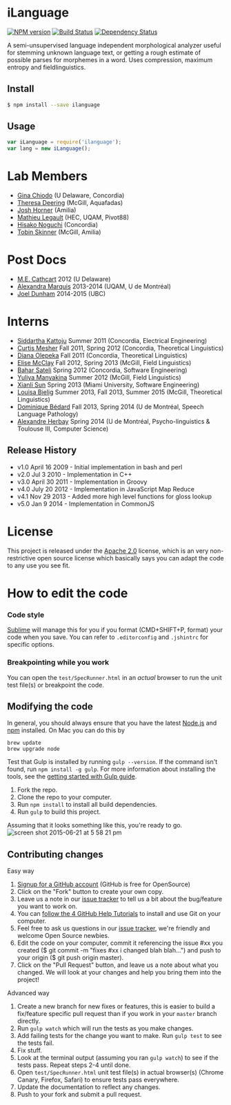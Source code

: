 iLanguage
============

[![NPM version][npm-image]][npm-url] [![Build Status][travis-image]][travis-url] [![Dependency Status][daviddm-url]][daviddm-image]

A semi-unsupervised language independent morphological analyzer useful for stemming unknown language text, or getting a rough estimate of possible parses for morphemes in a word. Uses compression, maximum entropy and fieldlinguistics.



## Install

```bash
$ npm install --save ilanguage
```


## Usage

```javascript
var iLanguage = require('ilanguage');
var lang = new iLanguage(); 
```


# Lab Members

* [Gina Chiodo](http://gina.ilanguage.ca/) (U Delaware, Concordia)
* [Theresa Deering](http://trisapeace.angelfire.com/) (McGill, Aquafadas)
* [Josh Horner](http://jdhorner.com/) (Amilia)
* [Mathieu Legault](https://plus.google.com/116488045482047329710/about) (HEC, UQAM, Pivot88)
* [Hisako Noguchi](http://linguistics.concordia.ca/gazette.html) (Concordia)
* [Tobin Skinner](http://tobinskinner.com) (McGill, Amilia)

# Post Docs

* [M.E. Cathcart](http://udel.edu/~mdotedot/) 2012 (U Delaware)
* [Alexandra Marquis](http://www.uqam.ca/entrevues/entrevue.php?id=968?hebdo) 2013-2014 (UQAM, U de Montréal)
* [Joel Dunham](http://www.jrwdunham.com) 2014-2015 (UBC)

# Interns

* [Siddartha Kattoju](https://plus.google.com/109959990932959598572/posts) Summer 2011 (Concordia, Electrical Engineering)
* [Curtis Mesher](http://dragonsandgulls.wordpress.com/) Fall 2011, Spring 2012 (Concordia, Theoretical Linguistics)
* [Diana Olepeka](http://dragonsandgulls.wordpress.com/) Fall 2011 (Concordia, Theoretical Linguistics)
* [Elise McClay](http://migmaq.org/wp-content/uploads/2013/02/mcclayundergradthesis.pdf) Fall 2012, Spring 2013 (McGill, Field Linguistics)
* [Bahar Sateli](https://twitter.com/BaharSateli) Spring 2012 (Concordia, Software Engineering)
* [Yuliya Manyakina](http://ymanyakina.github.io) Summer 2012 (McGill, Field Linguistics)
* [Xianli Sun](http://myaamiacenter.org/) Spring 2013 (Miami University, Software Engineering)
* [Louisa Bielig](https://github.com/louisa-bielig) Summer 2013, Fall 2013, Summer 2015 (McGill, Theoretical Linguistics)
* [Dominique Bédard](http://www.eoa.umontreal.ca/) Fall 2013, Spring 2014 (U de Montréal, Speech Language Pathology)
* [Alexandre Herbay](https://twitter.com/Hafsloo) Spring 2014 (U de Montréal, Psycho-linguistics & Toulouse III, Computer Science)

## Release History

* v1.0 April 16 2009 - Initial implementation in bash and perl
* v2.0 Jul 3 2010 - Implementation in C++
* v3.0 April 30 2011 - Implementation in Groovy 
* v4.0 July 20 2012 - Implementation in JavaScript Map Reduce
* v4.1 Nov 29 2013 - Added more high level functions for gloss lookup
* v5.0 Jan 9 2014 - Implementation in CommonJS


# License 

This project is released under the [Apache 2.0](http://www.apache.org/licenses/LICENSE-2.0.html) license, which is an very non-restrictive open source license which basically says you can adapt the code to any use you see fit. 

# How to edit the code

### Code style
[Sublime](http://www.sublimetext.com/3) will manage this for you if you format (CMD+SHIFT+P, format) your code when you save. You can refer to `.editorconfig` and `.jshintrc` for specific options.

### Breakpointing while you work
You can open the `test/SpecRunner.html` in an _actual_ browser to run the unit test file(s) or breakpoint the code.

## Modifying the code
In general, you should always ensure that you have the latest [Node.js](http://nodejs.org/) and [npm](http://npmjs.org/) installed. On Mac you can do this by 
```
brew update
brew upgrade node
```

Test that Gulp is installed by running `gulp --version`. If the command isn't found, run `npm install -g gulp`.  For more information about installing the tools, see the [getting started with Gulp guide](http://gulpjs.com).

1. Fork the repo.
1. Clone the repo to your computer.
1. Run `npm install` to install all build dependencies.
1. Run `gulp` to build this project.

Assuming that it looks something like this, you're ready to go.
![screen shot 2015-06-21 at 5 58 21 pm](https://cloud.githubusercontent.com/assets/196199/8273513/343dc03a-183f-11e5-8b2c-89586f6d48a3.png)


## Contributing changes

Easy way

1. [Signup for a GitHub account](https://github.com/signup/free) (GitHub is free for OpenSource)
1. Click on the "Fork" button to create your own copy.
1. Leave us a note in our [issue tracker](https://github.com/iLanguage/iLanguage/issues) to tell us a bit about the bug/feature you want to work on.
1. You can [follow the 4 GitHub Help Tutorials](http://help.github.com/) to install and use Git on your computer.
1. Feel free to ask us questions in our [issue tracker](https://github.com/iLanguage/iLanguage/issues), we're friendly and welcome Open Source newbies.
1. Edit the code on your computer, commit it referencing the issue #xx you created ($ git commit -m "fixes #xx i changed blah blah...") and push to your origin ($ git push origin master).
1. Click on the "Pull Request" button, and leave us a note about what you changed. We will look at your changes and help you bring them into the project!

Advanced way

1. Create a new branch for new fixes or features, this is easier to build a fix/feature specific pull request than if you work in your `master` branch directly.
1. Run `gulp watch` which will run the tests as you make changes.
1. Add failing tests for the change you want to make. Run `gulp test` to see the tests fail.
1. Fix stuff.
1. Look at the terminal output (assuming you ran `gulp watch`) to see if the tests pass. Repeat steps 2-4 until done.
1. Open `test/SpecRunner.html` unit test file(s) in actual browser(s) (Chrome Canary, Firefox, Safari) to ensure tests pass everywhere.
1. Update the documentation to reflect any changes.
1. Push to your fork and submit a pull request.


[npm-url]: https://npmjs.org/package/ilanguage
[npm-image]: https://badge.fury.io/js/ilanguage.svg
[travis-url]: https://travis-ci.org/iLanguage/iLanguage
[travis-image]: https://travis-ci.org/iLanguage/iLanguage.svg?branch=master
[daviddm-url]: https://david-dm.org/iLanguage/iLanguage.svg?theme=shields.io
[daviddm-image]: https://david-dm.org/iLanguage/iLanguage
